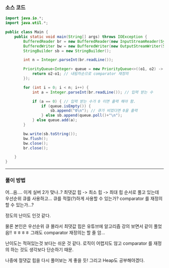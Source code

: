 ### 소스 코드
```java
import java.io.*;
import java.util.*;

public class Main {
    public static void main(String[] args) throws IOException {
        BufferedReader br = new BufferedReader(new InputStreamReader(System.in)); // 기본적으로 enter 를 경계로 인식한다.
        BufferedWriter bw = new BufferedWriter(new OutputStreamWriter(System.out));
        StringBuilder sb = new StringBuilder();

        int n = Integer.parseInt(br.readLine());

        PriorityQueue<Integer> queue = new PriorityQueue<>((o1, o2) -> {
            return o2-o1; // 내림차순으로 comparator 재정의
        });

        for (int i = 0; i < n; i++) {
            int a = Integer.parseInt(br.readLine()); // 입력 받는 수

            if (a == 0) { // 입력 받는 수가 0 이면 출력 해야 함.
                if (queue.isEmpty()) {
                    sb.append("0\n"); // 큐가 비었다면 0을 출력
                } else sb.append(queue.poll()+"\n");
            } else queue.add(a);
        }

        bw.write(sb.toString());
        bw.flush();
        bw.close();
        br.close();

    }
}
```

---

### 풀이 방법

어...음.... 이게 실버 2가 맞나..? 최댓값 힙 -> 최소 힙 -> 최대 힙 순서로 풀고 있는데 우선순위 큐를 사용하고... 큐를 적절(?)하게 사용할 수 있는가? comparator 를 재정의 할 수 있는가...?

정도의 난이도 인것 같다.

물론 본인은 우선순위 큐 몰라서 최댓값 힙은 유튜브에 알고리즘 강의 보면서 같이 풀었음!! ㅎㅎㅎㅎ 그래도 comparator 재정의는 할 줄 암...

난이도는 적혀있는것 보다는 쉬운 것 같다. 로직이 어렵지도 않고 comparator 를 재정의 하는 것도 생각보다 단순하기 때문.

나중에 절댓값 힙을 다시 풀어보는 게 좋을 듯! 그리고 Heap도 공부해야겠다.
